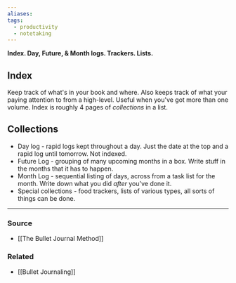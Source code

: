 ```yaml
---
aliases: 
tags:
  - productivity
  - notetaking
---
```

**Index. Day, Future, & Month logs. Trackers. Lists.**

## Index

Keep track of what's in your book and where. Also keeps track of what your paying attention to from a high-level. Useful when you've got more than one volume. Index is roughly 4 pages of *collections* in a list.

## Collections

- Day log - rapid logs kept throughout a day. Just the date at the top and a rapid log until tomorrow. Not indexed.
- Future Log - grouping of many upcoming months in a box. Write stuff in the months that it has to happen.
- Month Log - sequential listing of days, across from a task list for the month. Write down what you did *after* you've done it.
- Special collections - food trackers, lists of various types, all sorts of things can be done.

---

### Source
- [[The Bullet Journal Method]]

### Related
- [[Bullet Journaling]]